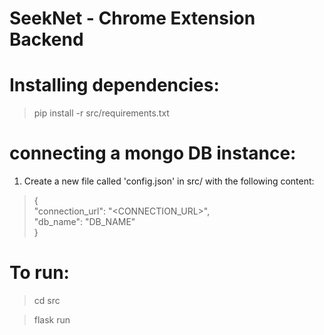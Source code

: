 # SeekNet - Chrome Extension Backend

# Installing dependencies:
> pip install -r src/requirements.txt
# connecting a mongo DB instance:
1. Create a new file called 'config.json' in src/ with the following content:
> {\
    "connection_url": "<CONNECTION_URL>",\
     "db_name": "DB_NAME"\
    }

# To run:
> cd src

> flask run
